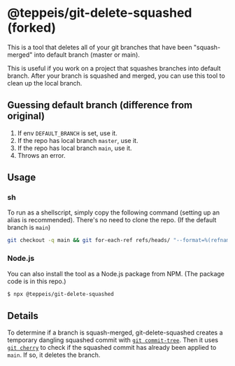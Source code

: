 # @teppeis/git-delete-squashed (forked)

This is a tool that deletes all of your git branches that have been "squash-merged" into default branch (master or main).

This is useful if you work on a project that squashes branches into default branch. After your branch is squashed and merged, you can use this tool to clean up the local branch.


## Guessing default branch (difference from original)

1. If env `DEFAULT_BRANCH` is set, use it.
2. If the repo has local branch `master`, use it.
3. If the repo has local branch `main`, use it.
4. Throws an error.

## Usage

### sh

To run as a shellscript, simply copy the following command (setting up an alias is recommended). There's no need to clone the repo. (If the default branch is `main`)

```bash
git checkout -q main && git for-each-ref refs/heads/ "--format=%(refname:short)" | while read branch; do mergeBase=$(git merge-base main $branch) && [[ $(git cherry main $(git commit-tree $(git rev-parse $branch\^{tree}) -p $mergeBase -m _)) == "-"* ]] && git branch -D $branch; done
```

### Node.js

You can also install the tool as a Node.js package from NPM. (The package code is in this repo.)

```bash
$ npx @teppeis/git-delete-squashed
```

## Details

To determine if a branch is squash-merged, git-delete-squashed creates a temporary dangling squashed commit with [`git commit-tree`](https://git-scm.com/docs/git-commit-tree). Then it uses [`git cherry`](https://git-scm.com/docs/git-cherry) to check if the squashed commit has already been applied to `main`. If so, it deletes the branch.
